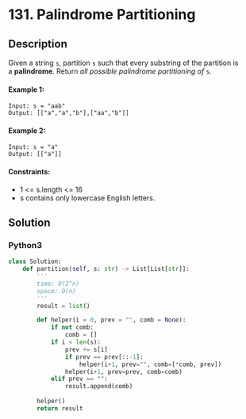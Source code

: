 # 131. Palindrome Partitioning


## Description
Given a string `s`, partition `s` such that every substring of the partition is a **palindrome**. Return *all possible palindrome partitioning of* `s`.

#### Example 1:
```
Input: s = "aab"
Output: [["a","a","b"],["aa","b"]]
```

#### Example 2:
```
Input: s = "a"
Output: [["a"]]
```

#### Constraints:
- 1 <= s.length <= 16
- s contains only lowercase English letters.


## Solution

### Python3
```python
class Solution:
    def partition(self, s: str) -> List[List[str]]:
        '''
        time: O(2^n) 
        space: O(n)
        '''
        result = list()

        def helper(i = 0, prev = "", comb = None):
            if not comb:
                comb = []
            if i < len(s):
                prev += s[i]
                if prev == prev[::-1]:
                    helper(i+1, prev="", comb=[*comb, prev])
                helper(i+1, prev=prev, comb=comb)
            elif prev == "":
                result.append(comb)
        
        helper()
        return result
```
